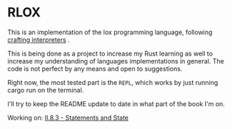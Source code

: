 # RLOX 

This is an implementation of the lox programming language, following [crafting interpreters](www.craftinginterpreters.com) . 

This is being done as a project to increase my Rust learning as well to increase my understanding of 
languages implementations in general. The code is not perfect by any means and open to suggestions.

Right now, the most tested part is the `REPL`, which works by just running cargo run on the terminal. 

I'll try to keep the README update to date in what part of the book I'm on. 

Working on:  [II.8.3 - Statements and State](http://www.craftinginterpreters.com/statements-and-state.html#environments)
